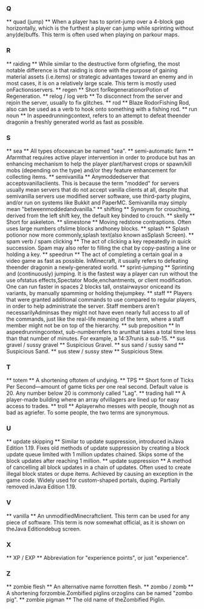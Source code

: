 ### Q
** quad (jump) **
When a player has to sprint-jump over a 4-block gap horizontally, which is the furthest a player can jump while sprinting without any(de)buffs. This term is often used when playing on parkour maps.
### R
** raiding **
While similar to the destructive form ofgriefing, the most notable difference is that raiding is done with the purpose of gaining material assets (i.e.items) or strategic advantages toward an enemy and in most cases, it is on a relatively large scale. This term is mostly used onFactionsservers.
** regen **
Short forRegenerationorPotion of Regeneration.
** relog / log verb **
To disconnect from the server and rejoin the server, usually to fix glitches.
** rod **
Blaze RodorFishing Rod, also can be used as a verb to hook onto something with a fishing rod.
** run noun **
In aspeedrunningcontext, refers to an attempt to defeat theender dragonin a freshly generated world as fast as possible.
### S
** sea **
All types ofoceancan be named "sea".
** semi-automatic farm **
Afarmthat requires active player intervention in order to produce but has an enhancing mechanism to help the player plant/harvest crops or spawn/kill mobs (depending on the type) and/or they feature enhancement for collecting items.
** semivanilla **
Anymoddedserver that acceptsvanillaclients. This is because the term "modded" for servers usually mean servers that do not accept vanilla clients at all, despite that semivanilla servers use modified server software, use third-party plugins, and/or run on systems like Bukkit and PaperMC. Semivanilla may simply mean "betweenmoddedandvanilla."
** shifting **
Synonym for crouching, derived from the left shift key, the default key binded to crouch.
** skelly **
Short for askeleton.
** slimestone **
Moving redstone contraptions. Often uses large numbers ofslime blocks andhoney blocks.
** splash **
Splash potionor now more commonly,splash text(also known asSplash Screen).
** spam verb / spam clicking **
The act of clicking a key repeatedly in quick succession. Spam may also refer to filling the chat by copy-pasting a line or holding a key.
** speedrun **
The act of completing a certain goal in a video game as fast as possible. InMinecraft, it usually refers to defeating theender dragonin a newly-generated world.
** sprint-jumping **
Sprinting and (continuously) jumping. It is the fastest way a player can run without the use ofstatus effects,Spectator Mode,enchantments, or client modification. One can run faster in spaces 2 blocks tall, onstairwaysor oniceand its variants, by manually spamming or holding thejumpkey.
** staff **
Players that were granted additional commands to use compared to regular players, in order to help administrate the server. Staff members aren't necessarilyAdminsas they might not have even nearly full access to all of the commands, just like the real-life meaning of the term, where a staff member might not be on top of the hierarchy.
** sub preposition **
In aspeedrunningcontext, sub-numberrefers to arunthat takes a total time less than that number of minutes. For example, a 14:37runis a sub-15.
** sus gravel / sussy gravel **
Suspicious Gravel.
** sus sand / sussy sand **
Suspicious Sand.
** sus stew / sussy stew **
Suspicious Stew.
### T
** totem **
A shortening oftotem of undying.
** TPS **
Short form of Ticks Per Second—amount of game ticks per one real second. Default value is 20. Any number below 20 is commonly called "Lag".
** trading hall **
A player-made building where an array ofvillagers are lined up for easy access to trades.
** troll **
Aplayerwho messes with people, though not as bad as agriefer. To some people, the two terms are synonymous.
### U
** update skipping **
Similar to update suppression, introduced inJava Edition 1.19. Fixes old methods of update suppression by creating a block update queue limited with 1 million updates chained. Skips some of the block updates after reaching 1 million.
** update suppression **
A method of cancelling all block updates in a chain of updates. Often used to create illegal block states or dupe items. Achieved by causing an exception in the game code. Widely used for custom-shaped portals, duping. Partially removed inJava Edition 1.19.
### V
** vanilla **
An unmodifiedMinecraftclient. This term can be used for any piece of software. This term is now somewhat official, as it is shown on theJava Editiondebug screen.
### X
** XP / EXP **
Abbreviation for "experience points", or just "experience".
### Z
** zombie flesh **
An alternative name forrotten flesh.
** zombo / zomb **
A shortening forzombie.Zombified piglins orzoglins can be named "zombo pig".
** zombie pigman **
The old name of theZombified Piglin.

